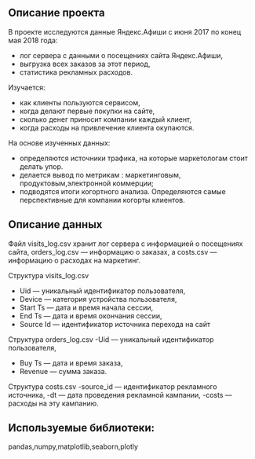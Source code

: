 ## Описание проекта

В проекте исследуются данные Яндекс.Афиши с июня 2017 по конец мая 2018 года:

- лог сервера с данными о посещениях сайта Яндекс.Афиши,
- выгрузка всех заказов за этот период,
- статистика рекламных расходов.

Изучается:
- как клиенты пользуются сервисом,
- когда делают первые покупки на сайте,
- сколько денег приносит компании каждый клиент,
- когда расходы на привлечение клиента окупаются.

На основе изученных данных:
- определяются источники трафика, на которые маркетологам стоит делать упор. 
- делается вывод по метрикам : маркетинговым, продуктовым,электронной коммерции;
- подводятся итоги когортного анализа. Определяются самые перспективные для компании когорты клиентов.





## Описание данных
Файл visits_log.csv хранит лог сервера с информацией о посещениях сайта, orders_log.csv — информацию о заказах, а costs.csv — информацию о расходах на маркетинг.

Структура visits_log.csv

- Uid — уникальный идентификатор пользователя,
- Device — категория устройства пользователя,
- Start Ts — дата и время начала сессии,
- End Ts — дата и время окончания сессии,
- Source Id — идентификатор источника перехода на сайт

Структура orders_log.csv
-Uid — уникальный идентификатор пользователя,
- Buy Ts — дата и время заказа,
- Revenue — сумма заказа.

Структура costs.csv
-source_id — идентификатор рекламного источника,
-dt — дата проведения рекламной кампании,
-costs — расходы на эту кампанию.

## Используемые библиотеки:
pandas,numpy,matplotlib,seaborn,plotly
